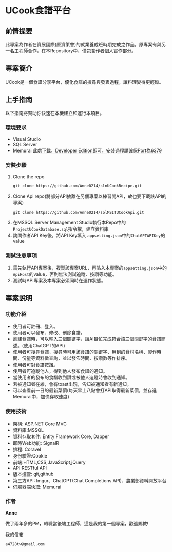 # UCook食譜平台
## 前情提要
此專案為作者在資展國際(原資策會)的就業養成班時期完成之作品。原專案有與另一名工程師合作，在本Repository中，僅包含作者個人實作部分。
## 專案簡介
UCook是一個食譜分享平台，優化食譜的搜尋與發表過程，讓料理變得更輕鬆。
## 上手指南
以下指南將幫助你快速在本機建立和運行本項目。
### 環境要求
- Visual Studio
- SQL Server
- Memurai  [此處下載，Developer Edition即可，安裝過程請確保Port為6379](https://www.memurai.com/get-memurai)
### 安裝步驟
1. Clone the repo
   ```
   git clone https://github.com/Anne0214/slnUCookRecipe.git
   ```
1. Clone Api repo(將部分API抽離在另個專案以練習開API，故也要下載該API的專案)
   ```
   git clone https://github.com/Anne0214/solMSITUCookApi.git
   ```
1. 在MSSQL Server Management Studio執行本Repo中的`ProjectUCookDatabase.sql`指令檔，建立資料庫
2. 詢問作者API Key後，將API Key填入 `appsetting.json`中的`ChatGPTAPIKey`的value
### 測試注意事項
1. 需先執行API專案後，複製該專案URL，再貼入本專案的`appsetting.json`中的`ApiHost`的value，否則無法測試追蹤、按讚等功能。
2. 測試時API專案及本專案必須同時在運作狀態。

## 專案說明
### 功能介紹
- 使用者可註冊、登入。
- 使用者可以發布、修改、刪除食譜。
- 創建食譜時，可以輸入三個關鍵字，讓AI幫忙完成符合該三個關鍵字的食譜簡述。(使用ChatGPT的API)
- 使用者可搜尋食譜，搜尋時可用該食譜的關鍵字、用到的食材名稱、製作時間、份量等資料做查詢，並以發佈時間、按讚數等作排序。
- 使用者可對食譜按讚。
- 使用者可追蹤他人，得到他人發布食譜的通知。
- 當使用者的發布的食譜收到讚或被他人追蹤時會收到通知。
- 若被通知者在線，會有toast出現，告知被通知者有新通知。 
- 可以查看前一日的最新菜價(每天早上八點會打API取得最新菜價，並存進Memurai中，加快存取速度)
### 使用技術
- 架構: ASP.NET Core MVC
- 資料庫:MSSQL
- 資料存取套件: Entity Framework Core, Dapper
- 即時Web功能: SignalR
- 排程: Coravel
- 身份驗證:Cookie
- 前端:HTML,CSS,JavaScript,jQuery
- API:RESTful API
- 版本控管: git,github
- 第三方API: Imgur、ChatGPT(Chat Completions API)、農業部資料開放平台
- 伺服器端快取: Memurai
### 作者
**Anne** 

做了兩年多的PM，轉職當後端工程師，這是我的第一個專案，歡迎賜教!

我的信箱
```
a4728tw@gmail.com
```

